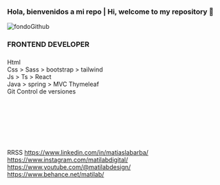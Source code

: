 ### Hola, bienvenidos a mi repo | Hi, welcome to my repository 👋

![fondoGithub](https://user-images.githubusercontent.com/81089218/206312961-04798610-bee6-4f82-863f-576faf147523.jpg)

<h3>FRONTEND DEVELOPER</h3>
<h3></h3>


Html </br>
Css > Sass > bootstrap > tailwind </br>
Js > Ts > React </br>
Java > spring > MVC
Thymeleaf </br>
Git Control de versiones

<h4></h4> </br>
<h5></h5> </br>

</br> </br>
RRSS
https://www.linkedin.com/in/matiaslabarba/ </br>
https://www.instagram.com/matilabdigital/ </br>
https://www.youtube.com/@matilabdesign/ </br>
https://www.behance.net/matilab/ </br>
</br>


